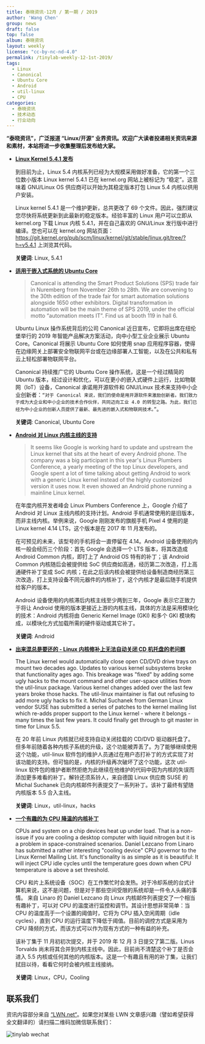 ```yaml
---
title: 泰晓资讯·12月 / 第一期 / 2019
author: 'Wang Chen'
group: news
draft: false
top: false
album: 泰晓资讯
layout: weekly
license: "cc-by-nc-nd-4.0"
permalink: /tinylab-weekly-12-1st-2019/
tags:
  - Linux
  - Canonical
  - Ubuntu Core
  - Android
  - util-linux
  - CPU
categories:
  - 泰晓资讯
  - 技术动态
  - 行业动向
---
```


**“泰晓资讯”，广泛报道 “Linux/开源” 业界资讯。欢迎广大读者投递相关资讯来源和素材，本站将进一步收集整理后发布给大家。**

- [**Linux Kernel 5.4.1 发布**](https://lkml.org/lkml/2019/12/1/35)

    到目前为止，Linux 5.4 内核系列已经为大规模采用做好准备，它的第一个三位数小版本 Linux kernel 5.4.1 已在 kernel.org 网站上被标记为 “稳定”。这意味着 GNU/Linux OS 供应商可以开始为其稳定版本打包 Linux 5.4 内核以供用户安装。

    Linux kernel 5.4.1 是一个维护更新，总共更改了 69 个文件。因此，强烈建议您尽快将系统更新到此最新的稳定版本。经验丰富的 Linux 用户可以立即从 kernel.org 下载 Linux 内核 5.4.1，并在自己喜欢的 GNU/Linux 发行版中进行编译。您也可以在 kernel.org 网站页面：https://git.kernel.org/pub/scm/linux/kernel/git/stable/linux.git/tree/?h=v5.4.1 上浏览其代码。
    
    **关键词**: Linux, 5.4.1

- [**适用于嵌入式系统的 Ubuntu Core**](https://ubuntu.com/blog/canonical-introduces-ubuntu-to-the-industrial-mittelstand-at-sps-2019)

    > Canonical is attending the Smart Product Solutions (SPS) trade fair in Nuremberg from November 26th to 28th. We are convening to the 30th edition of the trade fair for smart automation solutions alongside 1650 other exhibitors. Digital transformation in automation will be the main theme of SPS 2019, under the official motto “automation meets IT”. Find us at booth 119 in hall 6.

    Ubuntu Linux 操作系统背后的公司 Canonical 近日宣布，它即将出席在纽伦堡举行的 2019 年智能产品解决方案活动，向中小型工业企业展示 Ubuntu Core。Canonical 将展示 Ubuntu Core 如何使用 snap 应用程序容器，使得在边缘网关上部署安全物联网平台或在边缘部署人工智能，以及在公共和私有云上轻松部署物联网平台。

    Canonical 持续推广它的 Ubuntu Core 操作系统，这是一个经过精简的 Ubuntu 版本，经过设计和优化，可以在更小的嵌入式硬件上运行，比如物联网（IoT）设备，Canonical 承诺用开源软件和 GNU/Linux 技术来支持中小企业创新者：`“对于 Canonical 来说，我们的使命是用开源软件来激励创新者。我们致力于成为大企业和中小企业的技术合作伙伴，共同迈向工业 4.0 的转型之路。为此，我们已经为中小企业的创新人员提供了最新、最先进的嵌入式和物联网技术。”`。

    **关键词**: Canonical, Ubuntu Core

- [**Android 对 Linux 内核主线的支持**](https://arstechnica.com/gadgets/2019/11/google-outlines-plans-for-mainline-linux-kernel-support-in-android/)

    > It seems like Google is working hard to update and upstream the Linux kernel that sits at the heart of every Android phone. The company was a big participant in this year's Linux Plumbers Conference, a yearly meeting of the top Linux developers, and Google spent a lot of time talking about getting Android to work with a generic Linux kernel instead of the highly customized version it uses now. It even showed an Android phone running a mainline Linux kernel.

    在年度内核开发者峰会 Linux Plumbers Conference 上，Google 介绍了 Android 对 Linux 主线内核的支持计划。Android 手机通常使用的是旧版本，而非主线内核。举例来说，Google 刚刚发布的旗舰手机 Pixel 4 使用的是 Linux kernel 4.14 LTS，这个版本是在 2017 年 11 月发布的。

    在可预见的未来，该型号的手机将会一直停留在 4.14。Android 设备使用的内核一般会经历三个阶段：首先 Google 会选择一个 LTS 版本，将其改造成 Android Common 内核，即打上了 Android OS 特有的补丁；该 Android Common 内核随后会被提供给 SoC 供应商如高通，经历第二次改造，打上高通硬件补丁变成 SoC 内核；在此之后该内核会被提供给设备制造商经历第三次改造，打上支持设备不同元器件的内核补丁，这个内核才是最后随手机提供给客户的版本。

    Android 设备使用的内核滞后内核主线至少两到三年，Google 表示它正致力于将让 Android 使用的版本更接近上游的内核主线，具体的方法是采用模块化的技术：Android 内核将由 Generic Kernel Image (GKI) 和多个 GKI 模块构成，以模块化方式加载所需的硬件驱动或其它补丁。

    **关键词**: Android

- [**出来混总是要还的 - Linux 内核修补上无法自动关闭 CD 机托盘的老问题**](https://linuxreviews.org/Linux_Kernel_Could_Support_Automatic_Closing_Of_CD/DVD_Drive_Trays_On_Mount_(Again))

    The Linux kernel would automatically close open CD/DVD drive trays on mount two decades ago. Updates to various kernel subsystems broke that functionality ages ago. This breakage was "fixed" by adding some ugly hacks to the mount command and other user-space utilities from the util-linux package. Various kernel changes added over the last few years broke those hacks. The util-linux maintainer is flat out refusing to add more ugly hacks to fix it. Michal Suchanek from German Linux vendor SUSE has submitted a series of patches to the kernel mailing list which re-adds proper support to the Linux kernel - where it belongs - many times the last few years. It could finally get through to git master in time for Linux 5.5.
    
    在 20 年前 Linux 内核就已经支持自动关闭挂载的 CD/DVD 驱动器托盘了。但多年前随着各种内核子系统的升级，这个功能被弄丢了。为了能够继续使用这个功能，util-linux 软件包的维护人员通过在用户态打补丁的方式实现了对该功能的支持。但可恼的是，内核的升级再次破坏了这个功能，这次 util-linux 软件包的维护者断然拒绝为此继续在他维护的代码中因为内核的失误而添加更多难看的补丁。解铃还须系铃人，来自德国 Linux 供应商 SUSE 的 Michal Suchanek 已向内核邮件列表提交了一系列补丁。该补丁最终有望随内核版本 5.5 合入主线。
    
    **关键词**: Linux，util-linux，hacks

- [**一个有趣的为 CPU 降温的内核补丁**](https://linuxreviews.org/Linux_Kernel_To_Get_CPU_Idle_Cooling_Solution)

    CPUs and system on a chip devices heat up under load. That is a non-issue if you are cooling a desktop computer with liquid nitrogen but it is a problem in space-constrained scenarios. Daniel Lezcano from Linaro has submitted a rather interesting "cooling device" CPU governor to the Linux Kernel Mailing List. It's functionality is as simple as it is beautiful: It will inject CPU idle cycles until the temperature goes down when CPU temperature is above a set threshold.
    
    CPU 和片上系统设备（SOC）在工作繁忙时会发热。对于冷却系统的台式计算机来说，这不是问题，但是对于那些空间受限的系统却是一件令人头痛的事情。 来自 Linaro 的 Daniel Lezcano 向 Linux 内核邮件列表提交了一个相当有趣补丁，可以对 CPU 的温度进行监控和调节。其设计思想非常简单：当 CPU 的温度高于一个设置的阈值时，它将为 CPU 插入空闲周期（idle cycles），直到 CPU 的运行温度下降低于阈值。目前的调控方式是采用为 CPU 降频的方式，而该方式可以作为现有方式的一种有益的补充。
    
    该补丁集于 11 月初初次提交，并于 2019 年 12 月 3 日提交了第二版。Linus Torvalds 尚未将其合并到内核主线中。因此，目前尚不清楚这个补丁是否会进入 5.5 内核或任何其他的内核版本。这是一个有趣且有用的补丁集，让我们拭目以待，看看它何时会被内核主线接纳。
    
    **关键词**: Linux，CPU，Cooling
    
## 联系我们

资讯内容部分来自 [“LWN.net“](https://lwn.net/)。如果您对某些 LWN 文章感兴趣（譬如希望获得全文翻译的）请扫描二维码加微信联系我们：

![tinylab wechat](/images/wechat/tinylab.jpg)

